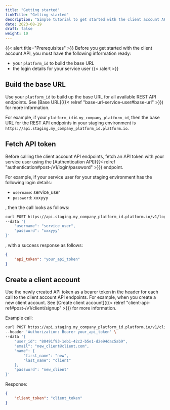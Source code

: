 ```yaml
---
title: "Getting started"
linkTitle: "Getting started"
description: "Simple tutorial to get started with the client account API"
date: 2023-08-19
draft: false
weight: 10
---
```


{{< alert title="Prerequisites" >}}
Before you get started with the client account API, you must have the following information ready:

- your `platform_id` to build the base URL
- the login details for your service user
{{< /alert >}}

## Build the base URL

Use your `platform_id` to build up the base URL for all available REST API endpoints. See [Base URL]({{< relref "base-url-service-user#base-url" >}}) for more information.

For example, if your `platform_id` is `my_company_platform_id`, then the base URL for the REST API endpoints in your staging environment is `https://api.staging.my_company_platform_id.platform.io`.

## Fetch API token

Before calling the client account API endpoints, fetch an API token with your service user using the [Authentication API]({{< relref "authentication#post-/v1/login/password" >}}) endpoint.

For example, if your service user for your staging environment has the following login details:

- `username`: service_user
- `password`: xxxyyy

, then the call looks as follows:

```sh
curl POST https://api.staging.my_company_platform_id.platform.io/v1/login/password \
--data '{
    "username": "service_user",
    "password": "xxxyyy"
}'
```

, with a success response as follows:

```json
{
    "api_token": "your_api_token"
}
```

## Create a client account

Use the newly created API token as a bearer token in the header for each call to the client account API endpoints. For example, when you create a new client account. See [Create client account]({{< relref "client-api-ref#post-/v1/client/signup" >}}) for more information.

Example call:

```sh
curl POST https://api.staging.my_company_platform_id.platform.io/v1/client/signup \
--header 'Authorization: Bearer your_api_token' \
--data '{
    "user_id": "80491f93-1eb1-42c2-b5e1-d2e94dac5ab9",
    "email": "new_client@client.com",
    "name": {
        "first_name": "new",
        "last_name": "client"
    },
    "password": "new_client"
}'
```

Response:

```json
{
    "client_token": "client_token"
}
```

